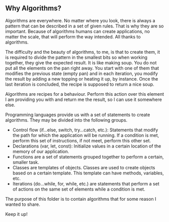 ## Why Algorithms? ##

Algorithms are everywhere. No matter where you look, there is always a pattern that can be described in a set of given rules. That is why they are so important. Because of algorithms humans can create applications, no matter the scale, that will perform the way intended. All thanks to algorithms.

The difficulty and the beauty of algorithms, to me, is that to create them, it is required to divide the pattern in the smallest bits so when working together, they give the expected result. It is like making soup. You do not put all the elements on the pan right away. You start with one of them that modifies the previous state (empty pan) and in each iteration, you modify the result by adding a new topping or heating it up, by instance. Once the last iteration is concluded, the recipe is supposed to return a nice soup.

Algorithms are recipes for a behaviour. Perform this action over this element I am providing you with and return me the result, so I can use it somewhere else.

Programming languages provide us with a set of statements to create algorithms. They may be divided into the following groups.

* Control flow (if...else, switch, try...catch, etc.): Statements that modify the path for which the application will be running. If a condition is met, perform this set of instructions, if not meet, perform this other set.
* Declarations (var, let, const): Initialize values in a certain location of the memory of our application.
* Functions are a set of statements grouped together to perform a certain, smaller task.
* Classes are templates of objects. Classes are used to create objects based on a certain template. This template can have methods, variables, etc.
* Iterations (do...while, for, while, etc.) are statements that perform a set of actions on the same set of elements while a condition is met.

The purpose of this folder is to contain algorithms that for some reason I wanted to share.

Keep it up!



